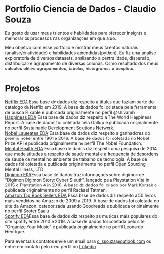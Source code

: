 # Portfolio Ciencia de Dados - Claudio Souza
Eu gosto de usar meus talentos e habilidades para oferecer insights e melhorar os processos nas organizaçoes em que atuo. 

Meu objetivo com esse portfolio é mostrar meus talentos naturais (analise/criatividade) e habilidades aprendidas(python). Eu fiz  uma analise exploratoria de diversos datasets, analisando a centralidade, dispersão, distribuição e agrupamento de diversas colunas. Como resultado dos meus calculos obtive agrupamentos, tabelas, histogramas e boxplots.

# Projetos

[Netflix EDA](https://www.kaggle.com/cssouza91/netflix-eda) Essa base de dados diz respeito a titulos que faziam parte do catalogo da Netflix em 2019. A base de dados foi coletada pela ferramenta de busca Flixable e publicada originalmente no perfil @shivamb <br>
[Happiness EDA](https://www.kaggle.com/cssouza91/happiness-eda) Essa base de dados diz respeito a The World Happiness Report. A base de dados foi coletada pela Gallup e publicada originalmente no perfil Sustainable Development Solutions Network.<br>
[Nobel Laureates EDA](https://www.kaggle.com/cssouza91/nobel-laureates-eda) Essa base de dados diz respeito a ganhadores do premio nobel entre 1901 e 2016. A base de dados foi coletada no Nobel Prize API e publicada originalmente no perfil The Nobel Foundation.<br>
[Mental Health EDA](https://www.kaggle.com/cssouza91/mental-health-eda) Essa base de dados diz respeito uma pesquisa de 2014 que mede atitudes a respeito de saude mental e a frequencia de desordens de saude de mental no ambiente de trabalho de tecnologia. A base de dados foi coletada e publicada originalmente no perfil Open Sourcing Mental Illness, LTD <br>
[Digimon EDA](https://www.kaggle.com/cssouza91/digimon-eda)Essa base de dados traz informaçoes sobre digimon de “Digimon Digimon Story: Cyber Sleuth”, lançado pela Playstation Vita in 2015 e Playstation 4 in 2016. A base de dados foi criado por Mark Korsak e publicada originalmente no perfil Rachael Tatman.<br>
[Amazon Top Book Sellers EDA](https://www.kaggle.com/cssouza91/amazon-top-50-eda) Essa base de dados diz respeito a 50 livros mais vendidos na Amazon de 2009 a 2019. A base de dados foi coletada no site da Amazon, categorizada usando Goodreads e publicada originalmente no perfil Sooter Saalu <br>
[Spotify EDA](https://www.kaggle.com/cssouza91/spotify-eda)Essa base de dados diz respeito as musicas mais populares do site spotify entre 2010 e 2019. A base de dados foi coletada pelo site "Organize Your Music" e publicada originalmente no perfil Leonardo Henrique.<br>

Para eventuais contatos envie um email para c_ssouza@outlook.com ou entre em contato pelo meu perfil no [Linkedin](https://www.linkedin.com/in/claudioss/)
